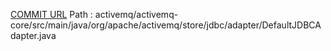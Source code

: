 [COMMIT URL](https://github.com/apache/activemq/commit/3bf0245e763d74b5489ba0f872b09303fef8c7d7)
Path : activemq/activemq-core/src/main/java/org/apache/activemq/store/jdbc/adapter/DefaultJDBCAdapter.java